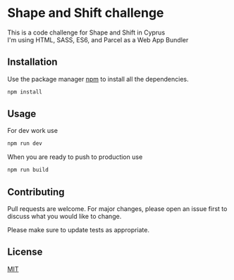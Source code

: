 # Shape and Shift challenge

This is a code challenge for Shape and Shift in Cyprus \
I'm using HTML, SASS, ES6, and Parcel as a Web App Bundler

## Installation

Use the package manager [npm](https://www.npmjs.com/) to install all the dependencies.

```bash
npm install
```

## Usage

For dev work use

```bash
npm run dev
```

When you are ready to push to production use

```bash
npm run build
```


## Contributing
Pull requests are welcome. For major changes, please open an issue first to discuss what you would like to change.

Please make sure to update tests as appropriate.

## License
[MIT](https://choosealicense.com/licenses/mit/)